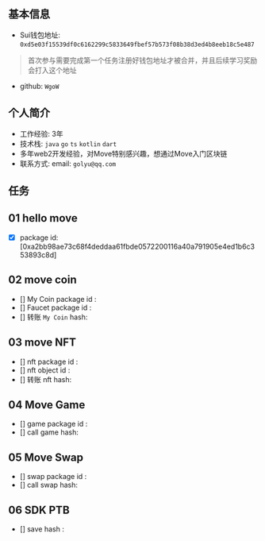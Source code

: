 ## 基本信息
- Sui钱包地址: `0xd5e03f15539df0c6162299c5833649fbef57b573f08b38d3ed4b8eeb18c5e487`
> 首次参与需要完成第一个任务注册好钱包地址才被合并，并且后续学习奖励会打入这个地址
- github: `WgoW`

## 个人简介
- 工作经验: 3年
- 技术栈: `java` `go` `ts` `kotlin` `dart`
- 多年web2开发经验，对Move特别感兴趣，想通过Move入门区块链
- 联系方式: email: `golyu@qq.com`

## 任务

##   01 hello move  
- [x] package id: [0xa2bb98ae73c68f4deddaa61fbde0572200116a40a791905e4ed1b6c353893c8d]

##   02 move coin
- [] My Coin package id : 
- [] Faucet package id : 
- [] 转账 `My Coin` hash:

##   03 move NFT
- [] nft package id :
- [] nft object id : 
- [] 转账 nft  hash:

##   04 Move Game
- [] game package id :
- [] call game hash:

##   05 Move Swap
- [] swap package id :
- [] call swap hash:

##   06 SDK PTB
- [] save hash :
